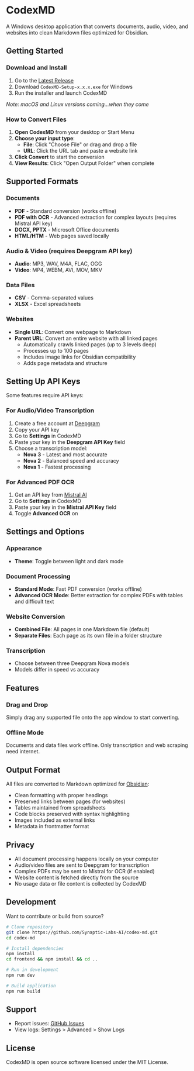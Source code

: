 # CodexMD

A Windows desktop application that converts documents, audio, video, and websites into clean Markdown files optimized for Obsidian.

## Getting Started

### Download and Install

1. Go to the [Latest Release](https://github.com/Synaptic-Labs-AI/codex-md/releases/latest)
2. Download `CodexMD-Setup-x.x.x.exe` for Windows
3. Run the installer and launch CodexMD

*Note: macOS and Linux versions coming...when they come*

### How to Convert Files

1. **Open CodexMD** from your desktop or Start Menu
2. **Choose your input type**:
   - **File**: Click "Choose File" or drag and drop a file
   - **URL**: Click the URL tab and paste a website link
3. **Click Convert** to start the conversion
4. **View Results**: Click "Open Output Folder" when complete

## Supported Formats

### Documents
- **PDF** - Standard conversion (works offline)
- **PDF with OCR** - Advanced extraction for complex layouts (requires Mistral API key)
- **DOCX, PPTX** - Microsoft Office documents
- **HTML/HTM** - Web pages saved locally

### Audio & Video (requires Deepgram API key)
- **Audio**: MP3, WAV, M4A, FLAC, OGG
- **Video**: MP4, WEBM, AVI, MOV, MKV

### Data Files
- **CSV** - Comma-separated values
- **XLSX** - Excel spreadsheets

### Websites
- **Single URL**: Convert one webpage to Markdown
- **Parent URL**: Convert an entire website with all linked pages
  - Automatically crawls linked pages (up to 3 levels deep)
  - Processes up to 100 pages
  - Includes image links for Obsidian compatibility
  - Adds page metadata and structure

## Setting Up API Keys

Some features require API keys:

### For Audio/Video Transcription
1. Create a free account at [Deepgram](https://console.deepgram.com/signup)
2. Copy your API key
3. Go to **Settings** in CodexMD
4. Paste your key in the **Deepgram API Key** field
5. Choose a transcription model:
   - **Nova 3** - Latest and most accurate
   - **Nova 2** - Balanced speed and accuracy
   - **Nova 1** - Fastest processing

### For Advanced PDF OCR
1. Get an API key from [Mistral AI](https://console.mistral.ai/)
2. Go to **Settings** in CodexMD
3. Paste your key in the **Mistral API Key** field
4. Toggle **Advanced OCR** on

## Settings and Options

### Appearance
- **Theme**: Toggle between light and dark mode

### Document Processing
- **Standard Mode**: Fast PDF conversion (works offline)
- **Advanced OCR Mode**: Better extraction for complex PDFs with tables and difficult text

### Website Conversion
- **Combined File**: All pages in one Markdown file (default)
- **Separate Files**: Each page as its own file in a folder structure

### Transcription
- Choose between three Deepgram Nova models
- Models differ in speed vs accuracy

## Features

### Drag and Drop
Simply drag any supported file onto the app window to start converting.

### Offline Mode
Documents and data files work offline. Only transcription and web scraping need internet.

## Output Format

All files are converted to Markdown optimized for [Obsidian](https://obsidian.md/):
- Clean formatting with proper headings
- Preserved links between pages (for websites)
- Tables maintained from spreadsheets
- Code blocks preserved with syntax highlighting
- Images included as external links
- Metadata in frontmatter format

## Privacy

- All document processing happens locally on your computer
- Audio/video files are sent to Deepgram for transcription
- Complex PDFs may be sent to Mistral for OCR (if enabled)
- Website content is fetched directly from the source
- No usage data or file content is collected by CodexMD

## Development

Want to contribute or build from source?

```bash
# Clone repository
git clone https://github.com/Synaptic-Labs-AI/codex-md.git
cd codex-md

# Install dependencies
npm install
cd frontend && npm install && cd ..

# Run in development
npm run dev

# Build application
npm run build
```

## Support

- Report issues: [GitHub Issues](https://github.com/Synaptic-Labs-AI/codex-md/issues)
- View logs: Settings > Advanced > Show Logs

## License

CodexMD is open source software licensed under the MIT License.